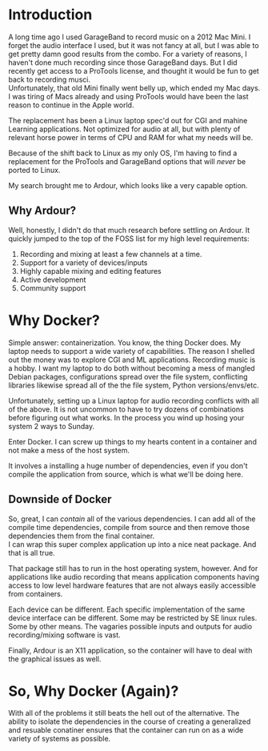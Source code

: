 # Introduction

A long time ago I used GarageBand to record music on a 2012 Mac Mini.  I forget
the audio interface I used, but it was not fancy at all, but I was able to get 
pretty damn good results from the combo.  For a variety of reasons, I haven't done 
much recording since those GarageBand days.  But I did recently get access to a 
ProTools license, and thought it would be fun to get back to recording musci.  
Unfortunately, that old Mini finally went belly up, which ended my Mac days.  I 
was tiring of Macs already and using ProTools would have been the last reason to 
continue in the Apple world.

The replacement has been a Linux laptop spec'd out for CGI and mahine Learning 
applications.  Not optimized for audio at all, but with plenty of relevant horse 
power in terms of CPU and RAM for what my needs will be.

Because of the shift back to Linux as my only OS, I'm having to find a replacement
for the ProTools and GarageBand options that will _never_ be ported to Linux.

My search brought me to Ardour, which looks like a very capable option.

## Why Ardour?

Well, honestly, I didn't do that much research before settling on Ardour.  It quickly
jumped to the top of the FOSS list for my high level requirements:

1.  Recording and mixing at least a few channels at a time.
2.  Support for a variety of devices/inputs
3.  Highly capable mixing and editing features
4.  Active development
5.  Community support

# Why Docker?

Simple answer: containerization.  You know, the thing Docker does.  My laptop needs 
to support a wide variety of capabilities.  The reason I shelled out the money was 
to explore CGI and ML applications.  Recording music is a hobby.  I want my laptop to
do both without becoming a mess of mangled Debian packages, configurations spread over
the file system, conflicting libraries likewise spread all of the the file system, Python
versions/envs/etc.  

Unfortunately, setting up a Linux laptop for audio recording conflicts with all of the 
above.  It is not uncommon to have to try dozens of combinations before figuring out what
works.  In the process you wind up hosing your system 2 ways to Sunday.  

Enter Docker.  I can screw up things to my hearts content in a container and not make a mess
of the host system.  

It involves a installing a huge number of dependencies, even if you don't
compile the application from source, which is what we'll be doing here.

## Downside of Docker

So, great, I can _contain_ all of the various dependencies.  I can add all of the compile time
dependencies, compile from source and then remove those dependencies them from the final container.  
I can wrap this super complex application up into a nice neat package.  And that is all true.  

That package still has to run in the host operating system, however.  And for applications
like audio recording that means application components having access to low level hardware
features that are not always easily accessible from containers.

Each device can be different.  Each specific implementation of the same device interface
can be different.  Some may be restricted by SE linux rules.  Some by other means.  The 
vagaries possible inputs and outputs for audio recording/mixing software is vast.  

Finally, Ardour is an X11 application, so the container will have to deal with the graphical issues
as well.

# So, Why Docker (Again)?

With all of the problems it still beats the hell out of the alternative.  The ability to isolate
the dependencies in the course of creating a generalized and resuable conatiner ensures that the
container can run on as a wide variety of systems as possible.


